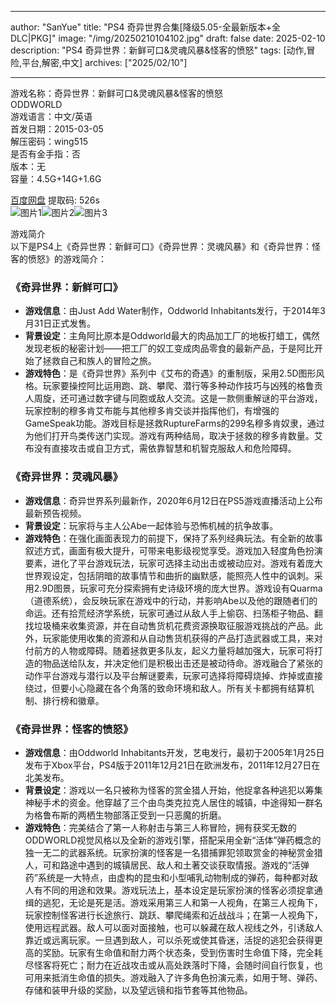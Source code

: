 
---
author: "SanYue"
title: "PS4 奇异世界合集[降级5.05-全最新版本+全DLC|PKG]"
image: "/img/20250210104102.jpg"
draft: false
date: 2025-02-10
description: "PS4 奇异世界：新鲜可口&灵魂风暴&怪客的愤怒"
tags: [动作,冒险,平台,解密,中文]
archives: ["2025/02/10"]

---

游戏名称：奇异世界：新鲜可口&灵魂风暴&怪客的愤怒   
ODDWORLD    
游戏语言：中文/英语  
首发日期：2015-03-05  
解压密码：wing515  
是否有金手指：否  
版本：无   
容量：4.5G+14G+1.6G

[百度网盘](https://pan.baidu.com/s/1loHSZydb2SzQ0NLm_Ce-LQ) 提取码: 526s  
![图片1](/img/ade3cf.jpg)![图片2](/img/dd9357.jpg)![图片3](/img/0877e8.jpg)  

游戏简介  
以下是PS4上《奇异世界：新鲜可口》《奇异世界：灵魂风暴》和《奇异世界：怪客的愤怒》的游戏简介：

### 《奇异世界：新鲜可口》
- **游戏信息**：由Just Add Water制作，Oddworld Inhabitants发行，于2014年3月31日正式发售。
- **背景设定**：主角阿比原本是Oddworld最大的肉品加工厂的地板打蜡工，偶然发现老板的秘密计划——把工厂的奴工变成肉品零食的最新产品，于是阿比开始了拯救自己和族人的冒险之旅。
- **游戏特色**：是《奇异世界》系列中《艾布的奇遇》的重制版，采用2.5D图形风格。玩家要操控阿比运用跑、跳、攀爬、潜行等多种动作技巧与凶残的格鲁贡人周旋，还可通过数字键与同胞或敌人交流。这是一款侧重解谜的平台游戏，玩家控制的穆多肯艾布能与其他穆多肯交谈并指挥他们，有增强的GameSpeak功能。游戏目标是拯救RuptureFarms的299名穆多肯奴隶，通过为他们打开鸟类传送门实现。游戏有两种结局，取决于拯救的穆多肯数量。艾布没有直接攻击或自卫方式，需依靠智慧和机智克服敌人和危险障碍。

### 《奇异世界：灵魂风暴》
- **游戏信息**：奇异世界系列最新作，2020年6月12日在PS5游戏直播活动上公布最新预告视频。
- **背景设定**：玩家将与主人公Abe一起体验与恐怖机械的抗争故事。
- **游戏特色**：在强化画面表现力的前提下，保持了系列经典玩法。有全新的故事叙述方式，画面有极大提升，可带来电影级视觉享受。游戏加入轻度角色扮演要素，进化了平台游戏玩法，玩家可选择主动出击或被动应对。游戏有着庞大世界观设定，包括阴暗的故事情节和曲折的幽默感，能照亮人性中的讽刺。采用2.9D图景，玩家可充分探索拥有史诗级环境的庞大世界。游戏设有Quarma（道德系统），会反映玩家在游戏中的行动，并影响Abe以及他的跟随者们的命运。还有拾荒经济学系统，玩家可通过从敌人手上偷窃、扫荡柜子物品、翻找垃圾桶来收集资源，并在自动售货机花费资源换取征服游戏挑战的产品。此外，玩家能使用收集的资源和从自动售货机获得的产品打造武器或工具，来对付前方的人物或障碍。随着拯救更多队友，起义力量将越加强大，玩家可将打造的物品送给队友，并决定他们是积极出击还是被动待命。游戏融合了紧张的动作平台游戏与潜行以及平台解谜要素，玩家可选择将障碍烧掉、炸掉或直接绕过，但要小心隐藏在各个角落的致命环境和敌人。所有关卡都拥有结算机制、排行榜和徽章。

### 《奇异世界：怪客的愤怒》
- **游戏信息**：由Oddworld Inhabitants开发，艺电发行，最初于2005年1月25日发布于Xbox平台，PS4版于2011年12月21日在欧洲发布，2011年12月27日在北美发布。
- **背景设定**：游戏以一名只被称为怪客的赏金猎人开始，他捉拿各种逃犯以筹集神秘手术的资金。他穿越了三个由鸟类克拉克人居住的城镇，中途得知一群名为格鲁布斯的两栖生物部落正受到一只恶魔的折磨。
- **游戏特色**：完美结合了第一人称射击与第三人称冒险，拥有获奖无数的ODDWORLD视觉风格以及全新的游戏引擎，搭配采用全新“活体”弹药概念的独一无二的武器系统。玩家扮演的怪客是一名猎捕罪犯领取赏金的神秘赏金猎人，可和路途中遇到的城镇居民、敌人和土著交谈获取情报。游戏的“活弹药”系统是一大特点，由虚构的昆虫和小型哺乳动物制成的弹药，每种都对敌人有不同的用途和效果。游戏玩法上，基本设定是玩家扮演的怪客必须捉拿通缉的逃犯，无论是死是活。游戏采用第三人和第一人视角，在第三人视角下，玩家控制怪客进行长途旅行、跳跃、攀爬绳索和近战战斗；在第一人视角下，使用远程武器。敌人可以面对面接触，也可以躲藏在敌人视线之外，引诱敌人靠近或远离玩家。一旦遇到敌人，可以杀死或使其昏迷，活捉的逃犯会获得更高的奖励。玩家有生命值和耐力两个状态条，受到伤害时生命值下降，完全耗尽怪客将死亡；耐力在近战攻击或从高处跌落时下降，会随时间自行恢复，也可用来抵消生命值的损失。游戏融入了许多角色扮演元素，如用于弩、弹药、存储和装甲升级的奖励，以及望远镜和指节套等其他物品。
